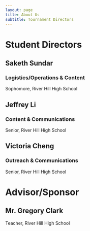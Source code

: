 ```yaml
---
layout: page
title: About Us
subtitle: Tournament Directors
---
```

# Student Directors
## Saketh Sundar
### Logistics/Operations & Content
Sophomore, River Hill High School
## Jeffrey Li
### Content & Communications
Senior, River Hill High School
## Victoria Cheng
### Outreach & Communications
Senior, River Hill High School
# Advisor/Sponsor
## Mr. Gregory Clark
Teacher, River Hill High School
